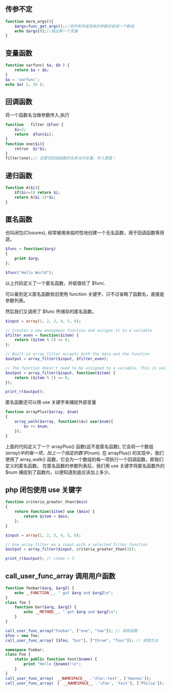 ## 传参不定

```php
function more_args(){
    $args=func_get_args();//将所有传递进来的参数封装成一个数组
    echo $args[0];//输出第一个变量
}
```

## 变量函数

```php
function varfunc( $a, $b ) {
    return $a + $b;
}
$a = 'varfunc';
echo $a( 2, 56 );
```

## 回调函数

将一个函数名当做参数传入,执行

```php
function   filter（$fun）{
    $i=2;
    return  $fun($i);
}
function one($i){
    retrun  $i*$i;
}
filter(one);// 这里将回调函数的名称当作变量，传入里面！
```

## 递归函数

```php
function A($i){
    if($i<=1) return $i;
    return A($i-1)*$i;
}
```

## 匿名函数

也叫闭包(Closures), 经常被用来临时性地创建一个无名函数，用于回调函数等用途。

```php
$func = function($arg)
{
    print $arg;
};

$func("Hello World");
```

以上代码定义了一个匿名函数，并赋值给了 \$func.

可以看到定义匿名函数依旧使用 function 关键字，只不过省略了函数名，直接是参数列表。

然后我们又调用了 \$func 所储存的匿名函数。

```php
$input = array(1, 2, 3, 4, 5, 6);

// Creates a new anonymous function and assigns it to a variable
$filter_even = function($item) {
    return ($item % 2) == 0;
};

// Built-in array_filter accepts both the data and the function
$output = array_filter($input, $filter_even);

// The function doesn't need to be assigned to a variable. This is valid too:
$output = array_filter($input, function($item) {
    return ($item % 2) == 0;
});

print_r($output);
```

匿名函数还可以用 use 关键字来捕捉外部变量

```php
function arrayPlus($array, $num)
{
    array_walk($array, function(&$v) use($num){
        $v += $num;
    });
}
```

上面的代码定义了一个 arrayPlus() 函数(这不是匿名函数), 它会将一个数组($array)中的每一项，加上一个指定的数字($num).
在 arrayPlus() 的实现中，我们使用了 array_walk() 函数，它会为一个数组的每一项执行一个回调函数，即我们定义的匿名函数。
在匿名函数的参数列表后，我们用 use 关键字将匿名函数外的 \$num 捕捉到了函数内，以便知道到底应该加上多少。

## php 闭包使用 use 关键字

```php
function criteria_greater_than($min)
{
    return function($item) use ($min) {
        return $item > $min;
    };
}

$input = array(1, 2, 3, 4, 5, 6);

// Use array_filter on a input with a selected filter function
$output = array_filter($input, criteria_greater_than(3));

print_r($output); // items > 3
```

## call_user_func_array 调用用户函数

```php
function foobar($arg, $arg2) {
    echo __FUNCTION__, " got $arg and $arg2\n";
}
class foo {
    function bar($arg, $arg2) {
        echo __METHOD__, " got $arg and $arg2\n";
    }
}

call_user_func_array("foobar", ["one", "two"]); // 调用函数
$foo = new foo;
call_user_func_array( [$foo, "bar"], ["three", "four"]); // 调用方法

namespace Foobar;
class Foo {
    static public function test($name) {
        print "Hello {$name}!\n";
    }
}
call_user_func_array(　__NAMESPACE__ .'\Foo::test', ['Hannes']);
call_user_func_array(　[　__NAMESPACE__ .'\Foo', 'test'], ['Philip']);
```
